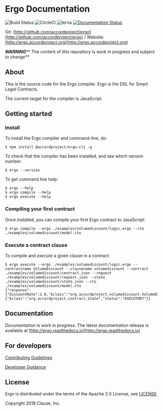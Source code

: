 # Ergo Documentation

![Build Status](https://travis-ci.org/accordproject/ergo.svg?branch=master)
![CircleCI](https://circleci.com/gh/accordproject/ergo.svg?style=shield)
![lerna](https://img.shields.io/badge/maintained%20with-lerna-cc00ff.svg)
[![Documentation Status](https://readthedocs.org/projects/ergo/badge/?version=latest)](http://ergo.readthedocs.io/en/latest/?badge=latest)

Git: [http://github.com/accordproject/ergo](http://github.com/accordproject/ergo) / Website: [http://ergo.accordproject.org](http://ergo.accordproject.org)

_**WARNING**_** The content of this repository is work in progress and subject to change**

## About

This is the source code for the Ergo compiler. Ergo is the DSL for Smart _Legal_ Contracts.

The current target for the compiler is JavaScript.

## Getting started

### Install

To install the Ergo compiler and command-line, do:

```text
$ npm install @accordproject/ergo-cli -g
```

To check that the compiler has been installed, and see which version number:

```text
$ ergo --version
```

To get command line help:

```text
$ ergo --help
$ ergo compile --help
$ ergo execute --help
```

### Compiling your first contract

Once installed, you can compile your first Ergo contract to JavaScript:

```text
$ ergo compile --ergo ./examples/volumediscount/logic.ergo --cto ./examples/volumediscount/model.cto
```

### Execute a contract clause

To compile and _execute_ a given clause in a contract:

```text
$ ergo execute --ergo ./examples/volumediscount/logic.ergo --contractname VolumeDiscount --clausename volumediscount --contract ./examples/volumediscount/contract.json --request ./examples/volumediscount/request.json --state ./examples/volumediscount/state.json --cto ./examples/volumediscount/model.cto
{"response":{"discountRate":2.8,"$class":"org.accordproject.volumediscount.VolumeDiscountResponse"},"state":{"$class":"org.accordproject.contract.State","status":"EXECUTORY"}}
```

## Documentation

Documentation is work in progress. The latest documentation release is available at [http://ergo.readthedocs.io](http://ergo.readthedocs.io)

## For developers

[Contributing Guidelines](contribute-to-ergo/contributing.md)

[Developer Guidance](contribute-to-ergo/developers/)

## License

Ergo is distributed under the terms of the Apache 2.0 License, see [LICENSE](https://github.com/accordproject/ergo/blob/master/LICENSE)

Copyright 2018 Clause, Inc.

